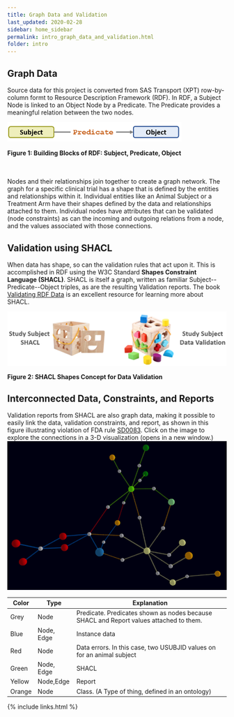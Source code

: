 ```yaml
---
title: Graph Data and Validation
last_updated: 2020-02-28
sidebar: home_sidebar
permalink: intro_graph_data_and_validation.html
folder: intro
---
```


## Graph Data
Source data for this project is converted from SAS Transport (XPT) row-by-column formt to Resource Description Framework (RDF). In RDF, a Subject Node is linked to an Object Node by a Predicate. The Predicate provides a meaningful relation between the two nodes.

<img src="images/SubjectPredicateObject.PNG" width="400">

**Figure 1: Building Blocks of RDF: Subject, Predicate, Object**

<br><br>
Nodes and their relationships join together to create a graph network. The graph for a specific clinical trial has a shape that is defined by the entities and relationships within it. Individual entities like an Animal Subject or a Treatment Arm have their shapes defined by the data and relationships attached to them. Individual nodes have attributes that can be validated (node constraints) as can the incoming and outgoing relations from a node, and the values associated with those connections.

## Validation using SHACL

When data has shape, so can the validation rules that act upon it. This is accomplished in RDF using the W3C Standard **Shapes Constraint Language (SHACL)**.  SHACL is itself a graph, written as familiar Subject--Predicate--Object triples, as are the resulting Validation reports. The book [Validating RDF Data](<https://book.validatingrdf.com/>) is an excellent resource for learning more about SHACL.

<img src="images/SHACLShapeConcept.PNG"/>

**Figure 2: SHACL Shapes Concept for Data Validation**


## Interconnected Data, Constraints, and Reports

Validation reports from SHACL are also graph data, making it possible to easily link the data, validation constraints, and report, as shown in this figure illustrating violation of FDA rule [SD0083](https://phuse-org.github.io/SENDConform/send_shacl_shapes.html#ruleSD0083). Click on the image to explore the connections in a 3-D visualization (opens in a new window.)
<a href="https://phuse-org.github.io/SENDConform/visualization/usubjid/" target="_blank">
  <img src="images/3DVis-SD0083.PNG"/>
</a>  


| Color  | Type  | Explanation                      |
|--------|--------|---------------------------------|
| Grey   | Node   | Predicate. Predicates shown as nodes because SHACL and Report values attached to them. |
| Blue   |Node, Edge| Instance data
| Red    |  Node  | Data errors. In this case, two USUBJID values on for an animal subject|
| Green  | Node, Edge| SHACL|
| Yellow | Node,Edge | Report |
| Orange | Node       | Class. (A Type of thing, defined in an ontology) |


{% include links.html %}
